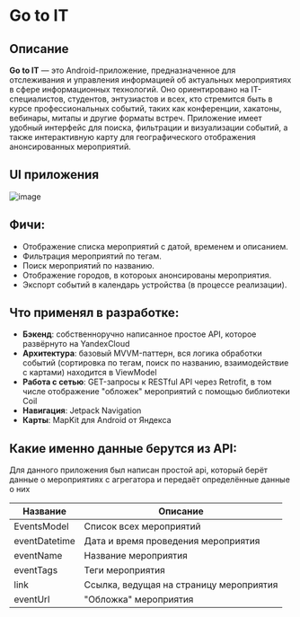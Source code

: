 # Go to IT 

## Описание

**Go to IT** — это Android-приложение, предназначенное для отслеживания и управления информацией об актуальных мероприятиях в сфере информационных технологий. Оно ориентировано на IT-специалистов, студентов, энтузиастов и всех, кто стремится быть в курсе профессиональных событий, таких как конференции, хакатоны, вебинары, митапы и другие форматы встреч. Приложение имеет удобный интерфейс для поиска, фильтрации и визуализации событий, а также интерактивную карту для географического отображения анонсированных мероприятий.

## UI приложения

![image](https://github.com/user-attachments/assets/add8d91e-db7e-42d6-a3ec-0e9e021393dd)



## Фичи:

- Отображение списка мероприятий с датой, временем и описанием.
- Фильтрация мероприятий по тегам.
- Поиск мероприятий по названию.
- Отображение городов, в котороых анонсированы мероприятия.
- Экспорт событий в календарь устройства (в процессе реализации).


## Что применял в разработке:

- **Бэкенд**: собственноручно написанное простое API, которое развёрнуто на YandexCloud
- **Архитектура**: базовый MVVM-паттерн, вся логика обработки событий (сортировка по тегам, поиск по названию, взаимодействие с картами) находится в ViewModel
- **Работа с сетью**: GET-запросы к RESTful API через Retrofit, в том числе отображение "обложек" мероприятий с помощью библиотеки Coil
- **Навигация**: Jetpack Navigation
- **Карты**: MapKit для Android от Яндекса


## Какие именно данные берутся из API: 

Для данного приложения был написан простой api, который берёт данные о мероприятиях с агрегатора и передаёт определённые данные о них 

| Название      | Описание                                                        |
|---------------|-----------------------------------------------------------------|
| EventsModel   | Список всех мероприятий                                         |
| eventDatetime | Дата и время проведения мероприятия                             |
| eventName     | Название мероприятия                                            |
| eventTags	    | Теги мероприятия                                                |
| link	        | Ссылка, ведущая на страницу мероприятия                         |
| eventUrl	    | "Обложка" мероприятия                                           |

